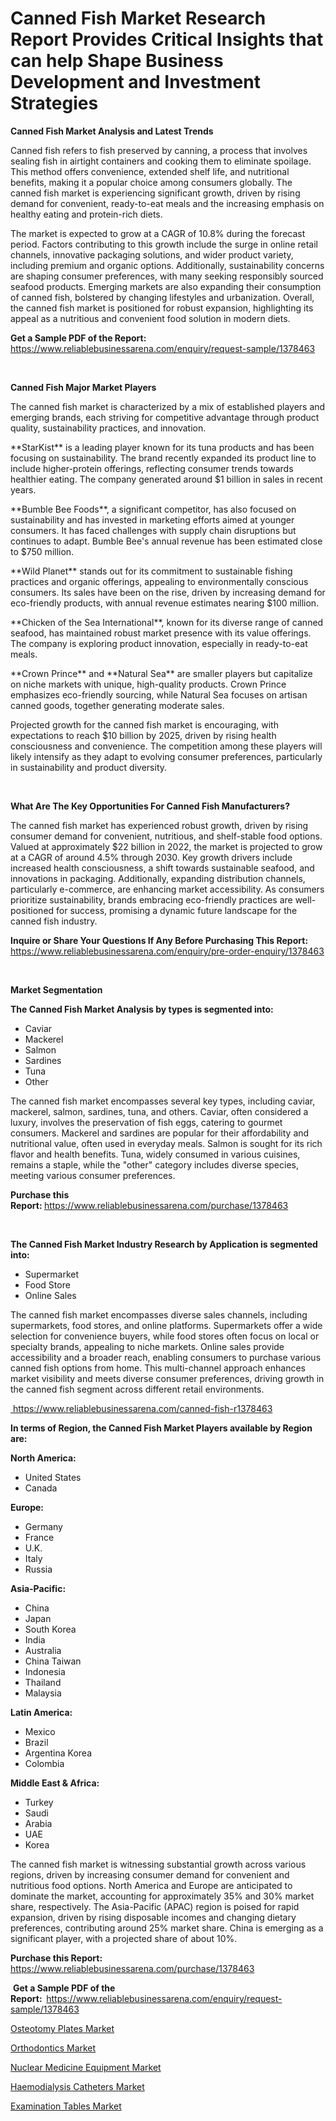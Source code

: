 <p><h1>Canned Fish Market Research Report Provides Critical Insights that can help Shape Business Development and Investment Strategies</h1></p><p><strong>Canned Fish Market Analysis and Latest Trends</strong></p>
<p><p>Canned fish refers to fish preserved by canning, a process that involves sealing fish in airtight containers and cooking them to eliminate spoilage. This method offers convenience, extended shelf life, and nutritional benefits, making it a popular choice among consumers globally. The canned fish market is experiencing significant growth, driven by rising demand for convenient, ready-to-eat meals and the increasing emphasis on healthy eating and protein-rich diets.</p><p>The market is expected to grow at a CAGR of 10.8% during the forecast period. Factors contributing to this growth include the surge in online retail channels, innovative packaging solutions, and wider product variety, including premium and organic options. Additionally, sustainability concerns are shaping consumer preferences, with many seeking responsibly sourced seafood products. Emerging markets are also expanding their consumption of canned fish, bolstered by changing lifestyles and urbanization. Overall, the canned fish market is positioned for robust expansion, highlighting its appeal as a nutritious and convenient food solution in modern diets.</p></p>
<p><strong>Get a Sample PDF of the Report:&nbsp;</strong> <a href="https://www.reliablebusinessarena.com/enquiry/request-sample/1378463?utm_campaign=2933&utm_medium=2&utm_source=Github&utm_content=ia&utm_term=07042025&utm_id=canned-fish">https://www.reliablebusinessarena.com/enquiry/request-sample/1378463</a></p>
<p>&nbsp;</p>
<p><strong>Canned Fish Major Market Players</strong></p>
<p><p>The canned fish market is characterized by a mix of established players and emerging brands, each striving for competitive advantage through product quality, sustainability practices, and innovation.</p><p>**StarKist** is a leading player known for its tuna products and has been focusing on sustainability. The brand recently expanded its product line to include higher-protein offerings, reflecting consumer trends towards healthier eating. The company generated around $1 billion in sales in recent years.</p><p>**Bumble Bee Foods**, a significant competitor, has also focused on sustainability and has invested in marketing efforts aimed at younger consumers. It has faced challenges with supply chain disruptions but continues to adapt. Bumble Bee's annual revenue has been estimated close to $750 million.</p><p>**Wild Planet** stands out for its commitment to sustainable fishing practices and organic offerings, appealing to environmentally conscious consumers. Its sales have been on the rise, driven by increasing demand for eco-friendly products, with annual revenue estimates nearing $100 million.</p><p>**Chicken of the Sea International**, known for its diverse range of canned seafood, has maintained robust market presence with its value offerings. The company is exploring product innovation, especially in ready-to-eat meals.</p><p>**Crown Prince** and **Natural Sea** are smaller players but capitalize on niche markets with unique, high-quality products. Crown Prince emphasizes eco-friendly sourcing, while Natural Sea focuses on artisan canned goods, together generating moderate sales.</p><p>Projected growth for the canned fish market is encouraging, with expectations to reach $10 billion by 2025, driven by rising health consciousness and convenience. The competition among these players will likely intensify as they adapt to evolving consumer preferences, particularly in sustainability and product diversity.</p></p>
<p>&nbsp;</p>
<p><strong>What Are The Key Opportunities For Canned Fish Manufacturers?</strong></p>
<p><p>The canned fish market has experienced robust growth, driven by rising consumer demand for convenient, nutritious, and shelf-stable food options. Valued at approximately $22 billion in 2022, the market is projected to grow at a CAGR of around 4.5% through 2030. Key growth drivers include increased health consciousness, a shift towards sustainable seafood, and innovations in packaging. Additionally, expanding distribution channels, particularly e-commerce, are enhancing market accessibility. As consumers prioritize sustainability, brands embracing eco-friendly practices are well-positioned for success, promising a dynamic future landscape for the canned fish industry.</p></p>
<p><strong>Inquire or Share Your Questions If Any Before Purchasing This Report:</strong> <a href="https://www.reliablebusinessarena.com/enquiry/pre-order-enquiry/1378463?utm_campaign=2933&utm_medium=2&utm_source=Github&utm_content=ia&utm_term=07042025&utm_id=canned-fish">https://www.reliablebusinessarena.com/enquiry/pre-order-enquiry/1378463</a></p>
<p>&nbsp;</p>
<p><strong>Market Segmentation</strong></p>
<p><strong>The Canned Fish Market Analysis by types is segmented into:</strong></p>
<p><ul><li>Caviar</li><li>Mackerel</li><li>Salmon</li><li>Sardines</li><li>Tuna</li><li>Other</li></ul></p>
<p><p>The canned fish market encompasses several key types, including caviar, mackerel, salmon, sardines, tuna, and others. Caviar, often considered a luxury, involves the preservation of fish eggs, catering to gourmet consumers. Mackerel and sardines are popular for their affordability and nutritional value, often used in everyday meals. Salmon is sought for its rich flavor and health benefits. Tuna, widely consumed in various cuisines, remains a staple, while the "other" category includes diverse species, meeting various consumer preferences.</p></p>
<p><strong>Purchase this Report:&nbsp;</strong><a href="https://www.reliablebusinessarena.com/purchase/1378463?utm_campaign=2933&utm_medium=2&utm_source=Github&utm_content=ia&utm_term=07042025&utm_id=canned-fish">https://www.reliablebusinessarena.com/purchase/1378463</a></p>
<p>&nbsp;</p>
<p><strong>The Canned Fish Market Industry Research by Application is segmented into:</strong></p>
<p><ul><li>Supermarket</li><li>Food Store</li><li>Online Sales</li></ul></p>
<p><p>The canned fish market encompasses diverse sales channels, including supermarkets, food stores, and online platforms. Supermarkets offer a wide selection for convenience buyers, while food stores often focus on local or specialty brands, appealing to niche markets. Online sales provide accessibility and a broader reach, enabling consumers to purchase various canned fish options from home. This multi-channel approach enhances market visibility and meets diverse consumer preferences, driving growth in the canned fish segment across different retail environments.</p></p>
<p><a href="https://www.reliablebusinessarena.com/canned-fish-r1378463?utm_campaign=2933&utm_medium=2&utm_source=Github&utm_content=ia&utm_term=07042025&utm_id=canned-fish">&nbsp;https://www.reliablebusinessarena.com/canned-fish-r1378463</a></p>
<p><strong>In terms of Region, the Canned Fish Market Players available by Region are:</strong></p>
<p>
    <p> <strong> North America: </strong>
        <ul>
            <li>United States</li>
            <li>Canada</li>
        </ul>
        </p> 
    <p> <strong> Europe: </strong>
        <ul>
            <li>Germany</li>
            <li>France</li>
            <li>U.K.</li>
            <li>Italy</li>
            <li>Russia</li>
        </ul>
        </p> 
    <p> <strong> Asia-Pacific: </strong>
        <ul>
            <li>China</li>
            <li>Japan</li>
            <li>South Korea</li>
            <li>India</li>
            <li>Australia</li>
            <li>China Taiwan</li>
            <li>Indonesia</li>
            <li>Thailand</li>
            <li>Malaysia</li>
        </ul>
        </p> 
    <p> <strong> Latin America: </strong>
        <ul>
            <li>Mexico</li>
            <li>Brazil</li>
            <li>Argentina Korea</li>
            <li>Colombia</li>
        </ul>
        </p> 
    <p> <strong> Middle East & Africa: </strong>
        <ul>
            <li>Turkey</li>
            <li>Saudi</li>
            <li>Arabia</li>
            <li>UAE</li>
            <li>Korea</li>
        </ul>
    </p>
    </p>
<p><p>The canned fish market is witnessing substantial growth across various regions, driven by increasing consumer demand for convenient and nutritious food options. North America and Europe are anticipated to dominate the market, accounting for approximately 35% and 30% market share, respectively. The Asia-Pacific (APAC) region is poised for rapid expansion, driven by rising disposable incomes and changing dietary preferences, contributing around 25% market share. China is emerging as a significant player, with a projected share of about 10%.</p></p>
<p><strong>Purchase this Report: </strong><a href="https://www.reliablebusinessarena.com/purchase/1378463?utm_campaign=2933&utm_medium=2&utm_source=Github&utm_content=ia&utm_term=07042025&utm_id=canned-fish">https://www.reliablebusinessarena.com/purchase/1378463</a></p>
<p>&nbsp;<strong>Get a Sample PDF of the Report:&nbsp;&nbsp;</strong><a href="https://www.reliablebusinessarena.com/enquiry/request-sample/1378463?utm_campaign=2933&utm_medium=2&utm_source=Github&utm_content=ia&utm_term=07042025&utm_id=canned-fish">https://www.reliablebusinessarena.com/enquiry/request-sample/1378463</a></p>
<p><strong></strong></p>
<p><p><a href="https://www.linkedin.com/pulse/projected-market-revenue-osteotomy-plates-8-cagr-yydpc?utm_campaign=2933&utm_medium=2&utm_source=Github&utm_content=ia&utm_term=07042025&utm_id=canned-fish">Osteotomy Plates Market</a></p><p><a href="https://www.linkedin.com/pulse/study-orthodontics-market-offeringdata-concerning-its-size-sharerevenue-pitrc?utm_campaign=2933&utm_medium=2&utm_source=Github&utm_content=ia&utm_term=07042025&utm_id=canned-fish">Orthodontics Market</a></p><p><a href="https://www.linkedin.com/pulse/nuclear-medicine-equipment-market-trends-insights-type-application-m0pbc?utm_campaign=2933&utm_medium=2&utm_source=Github&utm_content=ia&utm_term=07042025&utm_id=canned-fish">Nuclear Medicine Equipment Market</a></p><p><a href="https://www.linkedin.com/pulse/how-haemodialysis-catheters-market-projected-soar-size-pq3cc?utm_campaign=2933&utm_medium=2&utm_source=Github&utm_content=ia&utm_term=07042025&utm_id=canned-fish">Haemodialysis Catheters Market</a></p><p><a href="https://www.linkedin.com/pulse/projected-growth-examination-tables-market-anticipating-ajktc?utm_campaign=2933&utm_medium=2&utm_source=Github&utm_content=ia&utm_term=07042025&utm_id=canned-fish">Examination Tables Market</a></p></p>